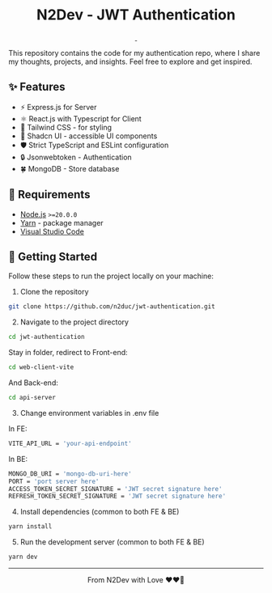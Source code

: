 <h1 align="center">
  N2Dev - JWT Authentication
</h1>

<p align="center">
  <a aria-label="Framework" href="https://nextjs.org">
    <img alt="" src="https://img.shields.io/badge/Next.js-000000.svg?style=for-the-badge&logo=Next.js&labelColor=000">
  </a>
  <img alt="" src="https://img.shields.io/github/languages/top/n2duc/jwt-authentication?style=for-the-badge&labelColor=000">
</p>

This repository contains the code for my authentication repo, where I share my thoughts, projects, and insights. Feel free to explore and get inspired.

## ✨ Features

- ⚡️ Express.js for Server
- ⚛️ React.js with Typescript for Client
- 🎨 Tailwind CSS - for styling
- 🌈 Shadcn UI - accessible UI components
- 🛡 Strict TypeScript and ESLint configuration
- 🔒 Jsonwebtoken - Authentication
- 🍀 MongoDB - Store database

## 🔨 Requirements
- [Node.js](https://nodejs.org) `>=20.0.0`
- [Yarn](https://yarnpkg.com/) - package manager
- [Visual Studio Code](https://code.visualstudio.com/)

## 👋 Getting Started

Follow these steps to run the project locally on your machine:

1. Clone the repository

```bash
git clone https://github.com/n2duc/jwt-authentication.git
```

2. Navigate to the project directory

```bash
cd jwt-authentication
```

Stay in folder, redirect to Front-end:
```bash
cd web-client-vite
```

And Back-end:
```bash
cd api-server
```

3. Change environment variables in .env file

In FE:
```bash
VITE_API_URL = 'your-api-endpoint'
```

In BE:
```bash
MONGO_DB_URI = 'mongo-db-uri-here'
PORT = 'port server here'
ACCESS_TOKEN_SECRET_SIGNATURE = 'JWT secret signature here'
REFRESH_TOKEN_SECRET_SIGNATURE = 'JWT secret signature here'
```

4. Install dependencies (common to both FE & BE)

```bash
yarn install
```

5. Run the development server (common to both FE & BE)

```bash
yarn dev
```

<hr>
<p align="center">
From N2Dev with Love ❤️❤️‍🔥
</p>